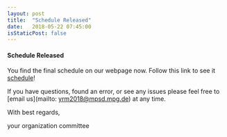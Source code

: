 ```yaml
---
layout: post
title:  "Schedule Released"
date:   2018-05-22 07:45:00
isStaticPost: false
---
```

#### Schedule Released

You find the final schedule on our webpage now. Follow this link to see it [schedule](/schedule/)!

If you have questions, found an error, or see any issues please feel free to [email us](mailto: yrm2018@mpsd.mpg.de) at any time.

With best regards,

your organization committee
